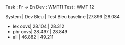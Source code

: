 Task : Fr -> En
 Dev : WMT11
Test : WMT 12

System | Dev Bleu | Test Bleu
baseline  |27.896  |28.084 
+ lex oovs| 28.104 | 28.312
+ phr oovs| 28.497 | 28.849
+ all | 46.882 | 49.211
